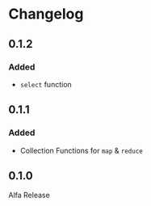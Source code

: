 # Changelog

## 0.1.2

### Added
- `select` function

## 0.1.1

### Added
- Collection Functions for `map` & `reduce`

## 0.1.0

Alfa Release
